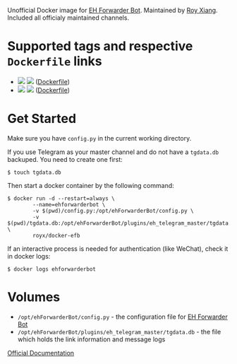 Unofficial Docker image for [EH Forwarder Bot](https://github.com/blueset/ehForwarderBot). Maintained by [Roy Xiang](http://github.com/RoyXiang). Included all officialy maintained channels.

# Supported tags and respective `Dockerfile` links

* [![](https://images.microbadger.com/badges/version/royx/docker-efb.svg)](https://microbadger.com/images/royx/docker-efb "Get your own version badge on microbadger.com") [![](https://images.microbadger.com/badges/image/royx/docker-efb.svg)](https://microbadger.com/images/royx/docker-efb "Get your own image badge on microbadger.com") ([Dockerfile](https://github.com/RoyXiang/docker-EFB/blob/master/Dockerfile))
* [![](https://images.microbadger.com/badges/version/royx/docker-efb:dev.svg)](https://microbadger.com/images/royx/docker-efb:dev "Get your own version badge on microbadger.com") [![](https://images.microbadger.com/badges/image/royx/docker-efb:dev.svg)](https://microbadger.com/images/royx/docker-efb:dev "Get your own image badge on microbadger.com") ([Dockerfile](https://github.com/RoyXiang/docker-EFB/blob/dev/Dockerfile))

# Get Started

Make sure you have `config.py` in the current working directory.

If you use Telegram as your master channel and do not have a `tgdata.db` backuped. You need to create one first:

```
$ touch tgdata.db
```

Then start a docker container by the following command:

```
$ docker run -d --restart=always \
        --name=ehforwarderbot \
        -v $(pwd)/config.py:/opt/ehForwarderBot/config.py \
        -v $(pwd)/tgdata.db:/opt/ehForwarderBot/plugins/eh_telegram_master/tgdata.db \
        royx/docker-efb
```

If an interactive process is needed for authentication (like WeChat), check it in docker logs:

```
$ docker logs ehforwarderbot
```

# Volumes

* `/opt/ehForwarderBot/config.py` - the configuration file for [EH Forwarder Bot](https://github.com/blueset/ehForwarderBot)
* `/opt/ehForwarderBot/plugins/eh_telegram_master/tgdata.db` - the file which holds the link information and message logs

[Official Documentation](https://ehforwarderbot.readthedocs.io)
